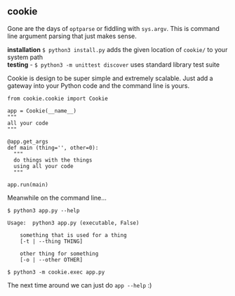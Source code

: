 ## cookie
Gone are the days of `optparse` or fiddling with `sys.argv`. This is 
command line argument parsing that just makes sense.

**installation** `$ python3 install.py` adds the given location of `cookie/` to your system path <br>
**testing** - `$ python3 -m unittest discover` uses standard library test suite

Cookie is design to be super simple and extremely scalable. Just add a gateway
into your Python code and the command line is yours.
```python3
from cookie.cookie import Cookie

app = Cookie(__name__)
"""
all your code
"""

@app.get_args
def main (thing='', other=0):
  """
  do things with the things
  using all your code
  """

app.run(main)
```
Meanwhile on the command line...
```
$ python3 app.py --help

Usage:  python3 app.py (executable, False)

	something that is used for a thing
	[-t | --thing THING] 
	
	other thing for something
	[-o | --other OTHER] 

$ python3 -m cookie.exec app.py
```
The next time around we can just do `app --help` :)
